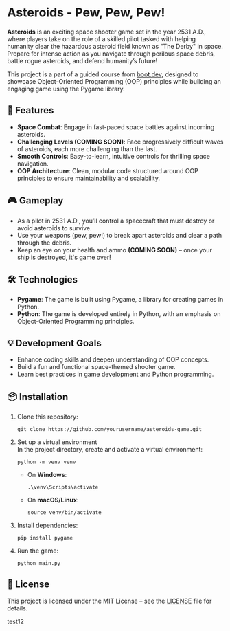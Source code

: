 # Asteroids - Pew, Pew, Pew!

**Asteroids** is an exciting space shooter game set in the year 2531 A.D., where players take on the role of a skilled pilot tasked with helping humanity clear the hazardous asteroid field known as "The Derby" in space. Prepare for intense action as you navigate through perilous space debris, battle rogue asteroids, and defend humanity’s future!

This project is a part of a guided course from [boot.dev](https://boot.dev), designed to showcase Object-Oriented Programming (OOP) principles while building an engaging game using the Pygame library.

## 🚀 Features

- **Space Combat**: Engage in fast-paced space battles against incoming asteroids.
- **Challenging Levels (COMING SOON)**: Face progressively difficult waves of asteroids, each more challenging than the last.
- **Smooth Controls**: Easy-to-learn, intuitive controls for thrilling space navigation.
- **OOP Architecture**: Clean, modular code structured around OOP principles to ensure maintainability and scalability.

## 🎮 Gameplay

- As a pilot in 2531 A.D., you’ll control a spacecraft that must destroy or avoid asteroids to survive.
- Use your weapons (pew, pew!) to break apart asteroids and clear a path through the debris.
- Keep an eye on your health and ammo **(COMING SOON)** – once your ship is destroyed, it's game over!

## 🛠️ Technologies

- **Pygame**: The game is built using Pygame, a library for creating games in Python.
- **Python**: The game is developed entirely in Python, with an emphasis on Object-Oriented Programming principles.

## 💡 Development Goals

- Enhance coding skills and deepen understanding of OOP concepts.
- Build a fun and functional space-themed shooter game.
- Learn best practices in game development and Python programming.

## 📦 Installation

1. Clone this repository:
   ``` 
   git clone https://github.com/yourusername/asteroids-game.git
   ```

2. Set up a virtual environment  
In the project directory, create and activate a virtual environment:
   ``` 
   python -m venv venv
   ```
   - On **Windows**:
     ``` 
     .\venv\Scripts\activate
     ```
   - On **macOS/Linux**:
     ``` 
     source venv/bin/activate
     ```

3. Install dependencies:
   ``` 
   pip install pygame
   ```

4. Run the game:
   ``` 
   python main.py
   ```

## 📄 License

This project is licensed under the MIT License – see the [LICENSE](LICENSE) file for details.

test12
